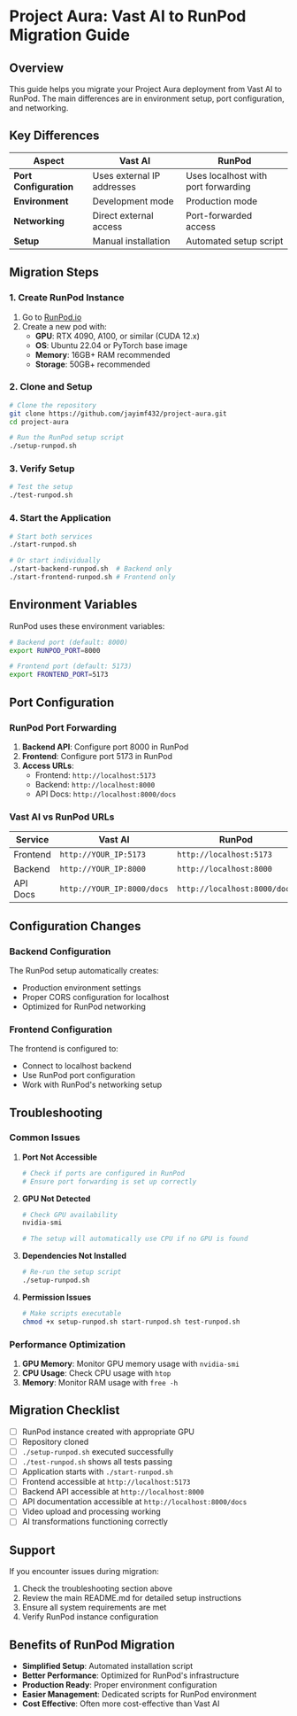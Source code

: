 # Project Aura: Vast AI to RunPod Migration Guide

## Overview

This guide helps you migrate your Project Aura deployment from Vast AI to RunPod. The main differences are in environment setup, port configuration, and networking.

## Key Differences

| Aspect | Vast AI | RunPod |
|--------|---------|--------|
| **Port Configuration** | Uses external IP addresses | Uses localhost with port forwarding |
| **Environment** | Development mode | Production mode |
| **Networking** | Direct external access | Port-forwarded access |
| **Setup** | Manual installation | Automated setup script |

## Migration Steps

### 1. Create RunPod Instance

1. Go to [RunPod.io](https://runpod.io)
2. Create a new pod with:
   - **GPU**: RTX 4090, A100, or similar (CUDA 12.x)
   - **OS**: Ubuntu 22.04 or PyTorch base image
   - **Memory**: 16GB+ RAM recommended
   - **Storage**: 50GB+ recommended

### 2. Clone and Setup

```bash
# Clone the repository
git clone https://github.com/jayimf432/project-aura.git
cd project-aura

# Run the RunPod setup script
./setup-runpod.sh
```

### 3. Verify Setup

```bash
# Test the setup
./test-runpod.sh
```

### 4. Start the Application

```bash
# Start both services
./start-runpod.sh

# Or start individually
./start-backend-runpod.sh  # Backend only
./start-frontend-runpod.sh # Frontend only
```

## Environment Variables

RunPod uses these environment variables:

```bash
# Backend port (default: 8000)
export RUNPOD_PORT=8000

# Frontend port (default: 5173)
export FRONTEND_PORT=5173
```

## Port Configuration

### RunPod Port Forwarding

1. **Backend API**: Configure port 8000 in RunPod
2. **Frontend**: Configure port 5173 in RunPod
3. **Access URLs**:
   - Frontend: `http://localhost:5173`
   - Backend: `http://localhost:8000`
   - API Docs: `http://localhost:8000/docs`

### Vast AI vs RunPod URLs

| Service | Vast AI | RunPod |
|---------|---------|--------|
| Frontend | `http://YOUR_IP:5173` | `http://localhost:5173` |
| Backend | `http://YOUR_IP:8000` | `http://localhost:8000` |
| API Docs | `http://YOUR_IP:8000/docs` | `http://localhost:8000/docs` |

## Configuration Changes

### Backend Configuration

The RunPod setup automatically creates:
- Production environment settings
- Proper CORS configuration for localhost
- Optimized for RunPod networking

### Frontend Configuration

The frontend is configured to:
- Connect to localhost backend
- Use RunPod port configuration
- Work with RunPod's networking setup

## Troubleshooting

### Common Issues

1. **Port Not Accessible**
   ```bash
   # Check if ports are configured in RunPod
   # Ensure port forwarding is set up correctly
   ```

2. **GPU Not Detected**
   ```bash
   # Check GPU availability
   nvidia-smi
   
   # The setup will automatically use CPU if no GPU is found
   ```

3. **Dependencies Not Installed**
   ```bash
   # Re-run the setup script
   ./setup-runpod.sh
   ```

4. **Permission Issues**
   ```bash
   # Make scripts executable
   chmod +x setup-runpod.sh start-runpod.sh test-runpod.sh
   ```

### Performance Optimization

1. **GPU Memory**: Monitor GPU memory usage with `nvidia-smi`
2. **CPU Usage**: Check CPU usage with `htop`
3. **Memory**: Monitor RAM usage with `free -h`

## Migration Checklist

- [ ] RunPod instance created with appropriate GPU
- [ ] Repository cloned
- [ ] `./setup-runpod.sh` executed successfully
- [ ] `./test-runpod.sh` shows all tests passing
- [ ] Application starts with `./start-runpod.sh`
- [ ] Frontend accessible at `http://localhost:5173`
- [ ] Backend API accessible at `http://localhost:8000`
- [ ] API documentation accessible at `http://localhost:8000/docs`
- [ ] Video upload and processing working
- [ ] AI transformations functioning correctly

## Support

If you encounter issues during migration:

1. Check the troubleshooting section above
2. Review the main README.md for detailed setup instructions
3. Ensure all system requirements are met
4. Verify RunPod instance configuration

## Benefits of RunPod Migration

- **Simplified Setup**: Automated installation script
- **Better Performance**: Optimized for RunPod's infrastructure
- **Production Ready**: Proper environment configuration
- **Easier Management**: Dedicated scripts for RunPod environment
- **Cost Effective**: Often more cost-effective than Vast AI 